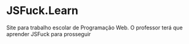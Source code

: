 # JSFuck.Learn
Site para trabalho escolar de Programação Web. O professor terá que aprender JSFuck para prosseguir
